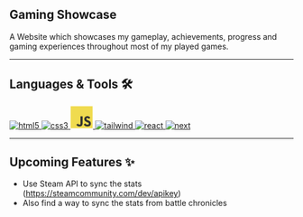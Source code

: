 ## Gaming Showcase
A Website which showcases my gameplay, achievements, progress and gaming experiences throughout most of my played games.

---

## Languages & Tools 🛠️

<p align="left">
  <a href="https://www.w3.org/html/" target="_blank"> <img src="https://www.svgrepo.com/show/349402/html5.svg" alt="html5" width="40" height="40"/> </a>
  <a href="https://www.w3schools.com/css/" target="_blank"> <img src="https://www.svgrepo.com/show/349330/css3.svg" alt="css3" width="40" height="40"/> </a>
  <a href="https://developer.mozilla.org/en-US/docs/Web/JavaScript" target="_blank"> <img src="https://raw.githubusercontent.com/devicons/devicon/master/icons/javascript/javascript-original.svg" alt="javascript" width="40" height="40"/> </a>
  <a href="https://tailwindcss.com/" target="_blank"> <img src="https://www.svgrepo.com/show/354431/tailwindcss-icon.svg" alt="tailwind" width="48" height="40"/> </a>
  <a href="https://reactjs.org/" target="_blank"> <img src="https://www.svgrepo.com/show/354259/react.svg" alt="react" width="40" height="40"/> </a>
   <a href="https://nextjs.org/" target="_blank"> <img src="https://www.datocms-assets.com/75941/1657707878-nextjs_logo.png" alt="next" width="40" height="40"/> </a>
</p>

---

## Upcoming Features ✨

- Use Steam API to sync the stats (https://steamcommunity.com/dev/apikey)
- Also find a way to sync the stats from battle chronicles